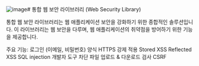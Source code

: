 ![image](https://github.com/mornda/Capstone/assets/169816673/ecb94cb9-657f-4256-88db-6456a71ca40b)# 통합 웹 보안 라이브러리 (Web Security Library)

통합 웹 보안 라이브러리는 웹 애플리케이션 보안을 강화하기 위한 종합적인 솔루션입니다. 이 라이브러리는 웹 보안을 다루며, 웹 애플리케이션의 취약점을 방어하기 위한 기능을 제공합니다.

주요 기능:
로그인 (이메일, 비밀번호) 양식
HTTPS 강제 적용
Stored XSS
Reflected XSS
SQL injection
개발자 도구 차단
파일 업로드 & 다운로드 검사
CSRF



